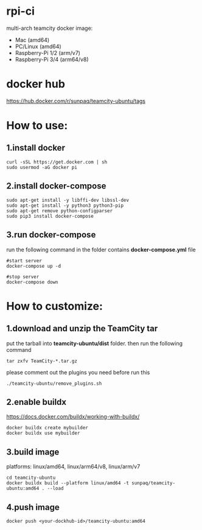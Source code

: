 # rpi-ci

multi-arch teamcity docker image:
- Mac (amd64)
- PC/Linux (amd64)
- Raspberry-Pi 1/2 (arm/v7)
- Raspberry-Pi 3/4 (arm64/v8)

# docker hub

https://hub.docker.com/r/sunpaq/teamcity-ubuntu/tags

# How to use:

## 1.install docker

```
curl -sSL https://get.docker.com | sh
sudo usermod -aG docker pi
```

## 2.install docker-compose

```
sudo apt-get install -y libffi-dev libssl-dev
sudo apt-get install -y python3 python3-pip
sudo apt-get remove python-configparser
sudo pip3 install docker-compose
```

## 3.run docker-compose

run the following command in the folder contains **docker-compose.yml** file

```
#start server
docker-compose up -d
```

```
#stop server
docker-compose down
```

# How to customize:

## 1.download and unzip the TeamCity tar

put the tarball into **teamcity-ubuntu/dist** folder. then run the following command
```
tar zxfv TeamCity-*.tar.gz
```

please comment out the plugins you need before run this
```
./teamcity-ubuntu/remove_plugins.sh
```

## 2.enable buildx

https://docs.docker.com/buildx/working-with-buildx/

```
docker buildx create mybuilder
docker buildx use mybuilder
```

## 3.build image

platforms: linux/amd64, linux/arm64/v8, linux/arm/v7

```
cd teamcity-ubuntu
docker buildx build --platform linux/amd64 -t sunpaq/teamcity-ubuntu:amd64 . --load
```

## 4.push image

```
docker push <your-dockhub-id>/teamcity-ubuntu:amd64
```

